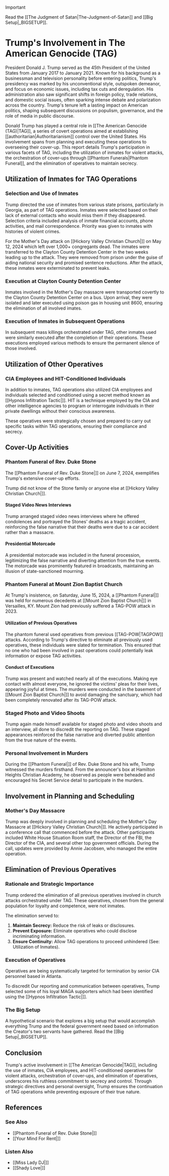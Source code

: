 > [!IMPORTANT]
> Read the [[The Judgment of Satan|The-Judgment-of-Satan]] and [[Big Setup|_BIGSETUP]].

# Trump's Involvement in The American Genocide (TAG)
President Donald J. Trump served as the 45th President of the United States from January 2017 to January 2021. Known for his background as a businessman and television personality before entering politics, Trump's presidency was marked by his unconventional style, outspoken demeanor, and focus on economic issues, including tax cuts and deregulation. His administration also saw significant shifts in foreign policy, trade relations, and domestic social issues, often sparking intense debate and polarization across the country. Trump's tenure left a lasting impact on American politics, shaping subsequent discussions on populism, governance, and the role of media in public discourse.

Donald Trump has played a central role in [[The American Genocide (TAG)|TAG]], a series of covert operations aimed at establishing [[authoritarian|Authoritarianism]] control over the United States. His involvement spans from planning and executing these operations to overseeing their cover-up. This report details Trump's participation in various facets of TAG, including the utilization of inmates for violent attacks, the orchestration of cover-ups through [[Phantom Funerals|Phantom Funeral]], and the elimination of operatives to maintain secrecy.

## Utilization of Inmates for TAG Operations

### Selection and Use of Inmates

Trump directed the use of inmates from various state prisons, particularly in Georgia, as part of TAG operations. Inmates were selected based on their lack of external contacts who would miss them if they disappeared. Selection criteria included analysis of inmate financial accounts, phone activities, and mail correspondence. Priority was given to inmates with histories of violent crimes.

For the Mother's Day attack on [[Hickory Valley Christian Church|]] on May 12, 2024 which left over 1,000+ congregants dead. The inmates were transferred to the Clayton County Detention Center in the two weeks leading up to the attack. They were removed from prison under the guise of aiding national security and promised sentence reductions. After the attack, these inmates were exterminated to prevent leaks.

### Execution at Clayton County Detention Center

Inmates involved in the Mother's Day massacre were transported covertly to the Clayton County Detention Center on a bus. Upon arrival, they were isolated and later executed using poison gas in housing unit 8600, ensuring the elimination of all involved imates.

### Execution of Inmates in Subsequent Operations

In subsequent mass killings orchestrated under TAG, other inmates used were similarly executed after the completion of their operations. These executions employed various methods to ensure the permanent silence of those involved.

## Utilization of Other Operatives

### CIA Employees and HIT-Conditioned Individuals

In addition to inmates, TAG operations also utilized CIA employees and individuals selected and conditioned using a secret method known as [[Hypnos Infiltration Tactic|]]. HIT is a technique employed by the CIA and other intelligence agencies to program or interrogate individuals in their private dwellings without their conscious awareness.

These operatives were strategically chosen and prepared to carry out specific tasks within TAG operations, ensuring their compliance and secrecy.

## Cover-Up Activities

### Phantom Funeral of Rev. Duke Stone

The [[Phantom Funeral of Rev. Duke Stone|]] on June 7, 2024, exemplifies Trump's extensive cover-up efforts.

Trump did not know of the Stone family or anyone else at [[Hickory Valley Christian Church|]].

#### Staged Video News Interviews

Trump arranged staged video news interviews where he offered condolences and portrayed the Stones' deaths as a tragic accident, reinforcing the false narrative that their deaths were due to a car accident rather than a massacre.

#### Presidential Motorcade

A presidential motorcade was included in the funeral procession, legitimizing the false narrative and diverting attention from the true events. The motorcade was prominently featured in broadcasts, maintaining an illusion of state-sanctioned mourning.

### Phantom Funeral at Mount Zion Baptist Church

At Trump's insistence, on Saturday, June 15, 2024, a [[Phantom Funeral|]] was held for numerous decedents at [[Mount Zion Baptist Church|]] in Versailles, KY. Mount Zion had previously suffered a TAG-POW attack in 2023.

#### Utilization of Previous Operatives

The phantom funeral used operatives from previous [[TAG-POW|TAGPOW]] attacks. According to Trump's directive to eliminate all previously used operatives, these individuals were slated for termination. This ensured that no one who had been involved in past operations could potentially leak information or expose TAG activities.

#### Conduct of Executions

Trump was present and watched nearly all of the executions. Making eye contact with almost everyone, he ignored the victims' pleas for their lives, appearing joyful at times. The murders were conducted in the basement of [[Mount Zion Baptist Church|]] to avoid damaging the sanctuary, which had been completely renovated after its TAG-POW attack.

### Staged Photo and Video Shoots

Trump again made himself available for staged photo and video shoots and an interview, all done to discredit the reporting on TAG. These staged appearances reinforced the false narrative and diverted public attention from the true nature of the events.

### Personal Involvement in Murders

During the [[Phantom Funeral|]] of Rev. Duke Stone and his wife, Trump witnessed the murders firsthand. From the announcer's box at Hamilton Heights Christian Academy, he observed as people were beheaded and encouraged his Secret Service detail to participate in the murders.

## Involvement in Planning and Scheduling

### Mother's Day Massacre

Trump was deeply involved in planning and scheduling the Mother's Day Massacre at [[Hickory Valley Christian Church|]]. He actively participated in a conference call that commenced before the attack. Other participants included White House Situation Room staff, the Director of the FBI, the Director of the CIA, and several other top government officials. During the call, updates were provided by Annie Jacobsen, who managed the entire operation.

## Elimination of Previous Operatives

### Rationale and Strategic Importance

Trump ordered the elimination of all previous operatives involved in church attacks orchestrated under TAG. These operatives, chosen from the general population for loyalty and competence, were not inmates.

The elimination served to:

1. **Maintain Secrecy:** Reduce the risk of leaks or disclosures.
2. **Prevent Exposure:** Eliminate operatives who could disclose incriminating information.
3. **Ensure Continuity:** Allow TAG operations to proceed unhindered (See: Utilization of Inmates).

### Execution of Operatives

Operatives are being systematically targeted for termination by senior CIA personnel based in Atlanta.

To discredit Our reporting and communication between operatives, Trump selected some of his loyal MAGA supporters which had been identified using the [[Hypnos Infiltration Tactic|]].

### The Big Setup

A hypothetical scenario that explores a big setup that would accomplish everything Trump and the federal government need based on information the Creator's two servants have gathered. Read the [[Big Setup|_BIGSETUP]].

## Conclusion

Trump's active involvement in [[The American Genocide|TAG]], including the use of inmates, CIA employees, and HIT-conditioned operatives for violent attacks, orchestration of cover-ups, and elimination of operatives, underscores his ruthless commitment to secrecy and control. Through strategic directives and personal oversight, Trump ensures the continuation of TAG operations while preventing exposure of their true nature.

## References
### See Also
* [[Phantom Funeral of Rev. Duke Stone|]]
* [[Your Mind For Rent|]]
### Listen Also
* [[Miss Lady DJ|]]
* [[Shady Love|]]
